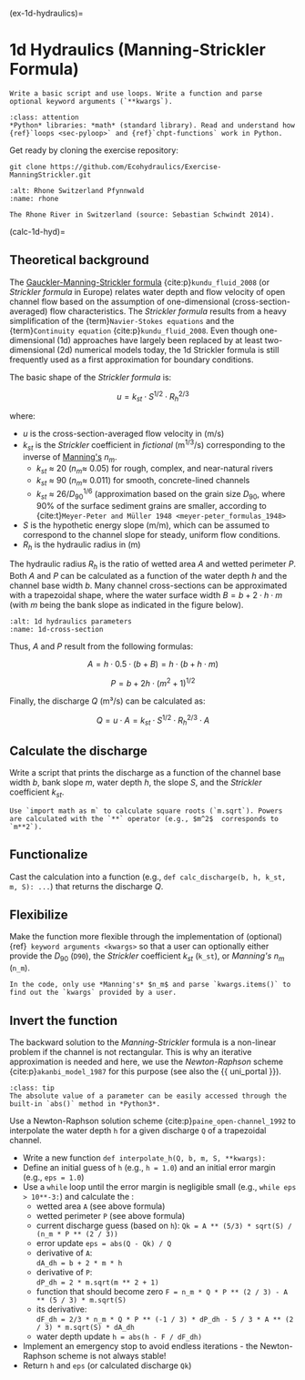 (ex-1d-hydraulics)=
# 1d Hydraulics (Manning-Strickler Formula)

```{admonition} Goals
Write a basic script and use loops. Write a function and parse optional keyword arguments (`**kwargs`).
```

```{admonition} Requirements
:class: attention
*Python* libraries: *math* (standard library). Read and understand how {ref}`loops <sec-pyloop>` and {ref}`chpt-functions` work in Python.
```

Get ready by cloning the exercise repository:

```
git clone https://github.com/Ecohydraulics/Exercise-ManningStrickler.git
```

```{figure} https://github.com/Ecohydraulics/media/raw/main/jpg/hydraulics-1d.jpg
:alt: Rhone Switzerland Pfynnwald
:name: rhone

The Rhone River in Switzerland (source: Sebastian Schwindt 2014).
```

(calc-1d-hyd)=
## Theoretical background
The [Gauckler-Manning-Strickler formula](https://en.wikipedia.org/wiki/Manning_formula) {cite:p}`kundu_fluid_2008` (or *Strickler formula* in Europe) relates water depth and flow velocity of open channel flow based on the assumption of one-dimensional (cross-section-averaged) flow characteristics. The *Strickler formula* results from a heavy simplification of the {term}`Navier-Stokes equations` and the {term}`Continuity equation` {cite:p}`kundu_fluid_2008`. Even though one-dimensional (1d) approaches have largely been replaced by at least two-dimensional (2d) numerical models today, the 1d Strickler formula is still frequently used as a first approximation for boundary conditions.

The basic shape of the *Strickler formula* is:

$$
u = k_{st}\cdot S^{1/2} \cdot R_{h}^{2/3}
$$

where:

* $u$ is the cross-section-averaged flow velocity in (m/s)
* $k_{st}$ is the *Strickler* coefficient in *fictional* (m$^{1/3}$/s) corresponding to the inverse of [Manning's](http://www.fsl.orst.edu/geowater/FX3/help/8_Hydraulic_Reference/Mannings_n_Tables.htm) $n_m$.
	- $k_{st}$ $\approx$ 20 ($n_m \approx$ 0.05) for rough, complex, and near-natural rivers
	- $k_{st}$ $\approx$ 90 ($n_m \approx$ 0.011) for smooth, concrete-lined channels
	- $k_{st}$ $\approx$ 26/$D_{90}^{1/6}$ (approximation based on the grain size $D_{90}$, where 90% of the surface sediment grains are smaller, according to {cite:t}`Meyer-Peter and Müller 1948 <meyer-peter_formulas_1948>`
* $S$ is the hypothetic energy slope (m/m), which can be assumed to correspond to the channel slope for steady, uniform flow conditions.
* $R_{h}$ is the hydraulic radius in (m)


The hydraulic radius $R_{h}$ is the ratio of wetted area $A$ and wetted perimeter $P$. Both $A$ and $P$ can be calculated as a function of the water depth $h$ and the channel base width $b$. Many channel cross-sections can be approximated with a trapezoidal shape, where the water surface width $B=b+2\cdot h\cdot m$ (with $m$ being the bank slope as indicated in the figure below).

```{figure} https://github.com/Ecohydraulics/media/raw/main/png/flow-cs.png
:alt: 1d hydraulics parameters
:name: 1d-cross-section
```

Thus, $A$ and $P$ result from the following formulas:

$$
A = h \cdot 0.5\cdot (b + B) = h \cdot (b + h\cdot m)
$$

$$
P = b + 2h\cdot (m^2 + 1)^{1/2}
$$

Finally, the discharge $Q$ (m³/s) can be calculated as:

$$
Q = u \cdot A = k_{st} \cdot S^{1/2}\cdot R_{h}^{2/3} \cdot A
$$


## Calculate the discharge

Write a script that prints the discharge as a function of the channel base width $b$, bank slope $m$, water depth $h$, the slope $S$, and the *Strickler* coefficient $k_{st}$.

```{tip}
Use `import math as m` to calculate square roots (`m.sqrt`). Powers are calculated with the `**` operator (e.g., $m^2$  corresponds to `m**2`).
```

## Functionalize
Cast the calculation into a function (e.g., `def calc_discharge(b, h, k_st, m, S): ...`) that returns the discharge $Q$.

## Flexibilize
Make the function more flexible through the implementation of (optional) {ref}` keyword arguments <kwargs>` so that a user can optionally either provide the $D_{90}$ (`D90`), the *Strickler* coefficient $k_{st}$ (`k_st`), or *Manning's* $n_m$ (`n_m`).

```{tip}
In the code, only use *Manning's* $n_m$ and parse `kwargs.items()` to find out the `kwargs` provided by a user.
```

## Invert the function

The backward solution to the *Manning-Strickler* formula is a non-linear problem if the channel is not rectangular. This is why an iterative approximation is needed and here, we use the *Newton-Raphson* scheme {cite:p}`akanbi_model_1987` for this purpose (see also the {{ uni_portal }}).


```{admonition} Absolute Values
:class: tip
The absolute value of a parameter can be easily accessed through the built-in `abs()` method in *Python3*.
```

Use a Newton-Raphson solution scheme {cite:p}`paine_open-channel_1992` to interpolate the water depth `h` for a given discharge `Q` of a trapezoidal channel.

* Write a new function `def interpolate_h(Q, b, m, S, **kwargs):`
* Define an initial guess of `h` (e.g., `h = 1.0`) and an initial error margin (e.g., `eps = 1.0`)
* Use a `while` loop until the error margin is negligible small (e.g., `while eps > 10**-3:`) and calculate the :
	- wetted area `A` (see above formula)
	- wetted perimeter `P` (see above formula)
	- current discharge guess (based on `h`): `Qk = A ** (5/3) * sqrt(S) / (n_m * P ** (2 / 3))`
	- error update `eps = abs(Q - Qk) / Q`
	- derivative of `A`:<br>`dA_dh = b + 2 * m * h`
	- derivative of `P`:<br>`dP_dh = 2 * m.sqrt(m ** 2 + 1)`
	- function that should become zero `F = n_m * Q * P ** (2 / 3) - A ** (5 / 3) * m.sqrt(S)`
	- its derivative:<br> `dF_dh = 2/3 * n_m * Q * P ** (-1 / 3) * dP_dh - 5 / 3 * A ** (2 / 3) * m.sqrt(S) * dA_dh`
	- water depth update `h = abs(h - F / dF_dh)`
* Implement an emergency stop to avoid endless iterations - the Newton-Raphson scheme is not always stable!
* Return `h` and `eps` (or calculated discharge `Qk`)
